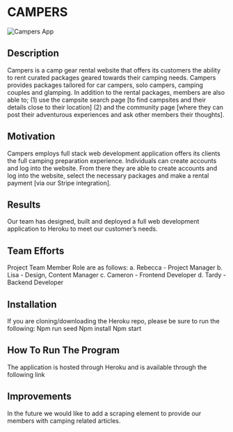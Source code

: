 # CAMPERS

![Campers App](https://github.com/rbartl2/final-project/finalProject/client/public/images/screen.jpg)

## Description
Campers is a camp gear rental website that offers its customers the ability to rent curated packages geared towards their camping needs. Campers provides packages tailored for car campers, solo campers, camping couples and glamping. In addition to the rental packages, members are also able to;
(1)	use the campsite search page [to find campsites and their details close to their location] 
(2)	and the community page [where they can post their adventurous experiences and ask other members their thoughts].
## Motivation
Campers employs full stack web development application offers its clients the full camping preparation experience. Individuals can create accounts and log into the website. From there they are able to create accounts and log into the website, select the necessary packages and make a rental payment [via our Stripe integration].

## Results
Our team has designed, built and deployed a full web development application to Heroku to meet our customer’s needs.

## Team Efforts
Project Team Member Role are as follows:
a. Rebecca - Project Manager 
b. Lisa - Design, Content Manager 
c. Cameron - Frontend Developer
 d. Tardy - Backend Developer
## Installation
If you are cloning/downloading the Heroku repo, please be sure to run the following:
Npm run seed
Npm install
Npm start


## How To Run The Program
The application is hosted through Heroku and is available through the following link 

## Improvements
In the future we would like to add a scraping element to provide our members with camping related articles.  

